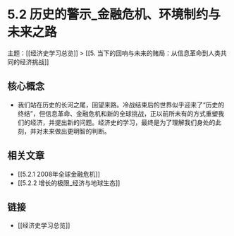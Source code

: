 # 5.2 历史的警示_金融危机、环境制约与未来之路

主题：[[经济史学习总览]] > [[5. 当下的回响与未来的赌局：从信息革命到人类共同的经济挑战]]

## 核心概念

- 我们站在历史的长河之尾，回望来路。冷战结束后的世界似乎迎来了“历史的终结”，但信息革命、金融危机和新的全球挑战，正以前所未有的方式重塑我们的经济，并提出新的问题。经济史的学习，最终是为了理解我们身处的此刻，并对未来做出更明智的判断。

## 相关文章

- [[5.2.1 2008年全球金融危机]]
- [[5.2.2 增长的极限_经济与地球生态]]

## 链接

- [[经济史学习总览]]
